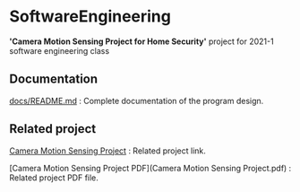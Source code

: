 # SoftwareEngineering

**'Camera Motion Sensing Project for Home Security'** project for 2021-1 software engineering class

## Documentation
[docs/README.md](docs/README.md) : Complete documentation of the program design.

## Related project
[Camera Motion Sensing Project](https://nevonprojects.com/camera-motion-sensing-project/) : Related project link.

[Camera Motion Sensing Project PDF](Camera Motion Sensing Project.pdf) : Related project PDF file.